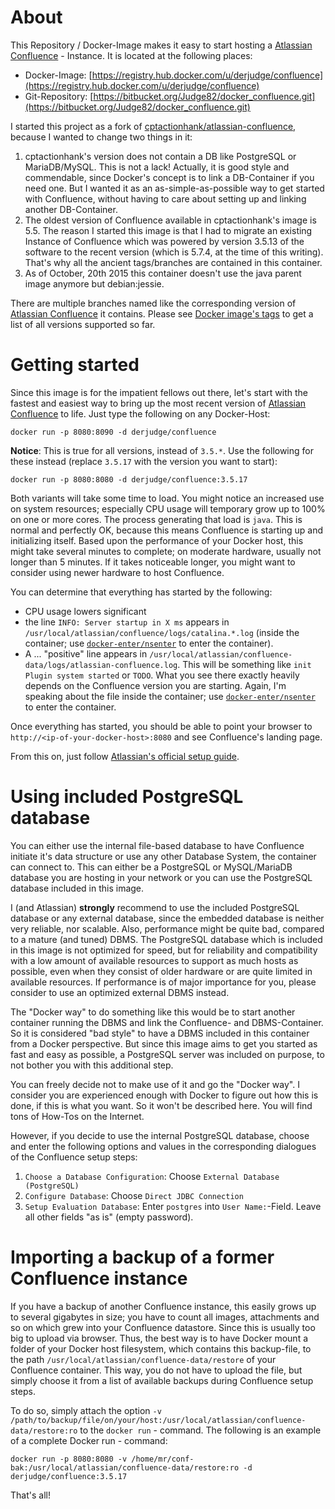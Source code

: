 # About

This Repository / Docker-Image makes it easy to start hosting a [Atlassian
Confluence](https://www.atlassian.com/software/confluence) - Instance. It is
located at the following places:

* Docker-Image: [https://registry.hub.docker.com/u/derjudge/confluence](https://registry.hub.docker.com/u/derjudge/confluence)
* Git-Repository: [https://bitbucket.org/Judge82/docker_confluence.git](https://bitbucket.org/Judge82/docker_confluence.git)

I started this project as a fork of [cptactionhank/atlassian-confluence](https://registry.hub.docker.com/u/cptactionhank/atlassian-confluence),
because I wanted to change two things in it:

1. cptactionhank's version does not contain a DB like PostgreSQL or MariaDB/MySQL.
This is not a lack! Actually, it is good style and commendable, since Docker's
concept is to link a DB-Container if you need one. But I wanted it as an
as-simple-as-possible way to get started with Confluence, without having to care
 about setting up and linking another DB-Container.
2. The oldest version of Confluence available in cptactionhank's image is 5.5.
The reason I started this image is that I had to migrate an existing Instance of 
Confluence which was powered by version 3.5.13 of the software to the recent
version (which is 5.7.4, at the time of this writing). That's why all the
ancient tags/branches are contained in this container.
3. As of October, 20th 2015 this container doesn't use the java parent image anymore but
debian:jessie.

There are multiple branches named like the corresponding version of [Atlassian
Confluence](https://www.atlassian.com/software/confluence) it contains. Please
see [Docker image's tags](https://registry.hub.docker.com/u/derjudge/confluence/tags/manage/)
 to get a list of all versions supported so far.

# Getting started

Since this image is for the impatient fellows out there, let's start with the
fastest and easiest way to bring up the most recent version of [Atlassian
Confluence](https://www.atlassian.com/software/confluence) to life. Just type
the following on any Docker-Host:

    docker run -p 8080:8090 -d derjudge/confluence

**Notice**: This is true for all versions, instead of `3.5.*`. Use the following
for these instead (replace `3.5.17` with the version you want to start):

    docker run -p 8080:8080 -d derjudge/confluence:3.5.17

Both variants will take some time to load. You might notice an increased use on
system resources; especially CPU usage will temporary grow up to 100% on one or
more cores. The process generating that load is `java`. This is normal and
perfectly OK, because this means Confluence is starting up and initializing
itself. Based upon the performance of your Docker host, this might take several
minutes to complete; on moderate hardware, usually not longer than 5 minutes.
If it takes noticeable longer, you might want to consider using newer hardware
to host Confluence.

You can determine that everything has started by the following:

* CPU usage lowers significant
* the line `INFO: Server startup in X ms` appears in `/usr/local/atlassian/confluence/logs/catalina.*.log` (inside the
container; use [`docker-enter/nsenter`](https://github.com/jpetazzo/nsenter) to enter the container).
* A ... "positive" line appears in `/usr/local/atlassian/confluence-data/logs/atlassian-confluence.log`. This will be
 something like `init Plugin system started` or `TODO`. What you see there exactly heavily depends on the Confluence
 version you are starting. Again, I'm speaking about the file inside the container; use
 [`docker-enter/nsenter`](https://github.com/jpetazzo/nsenter) to enter the container.
 
Once everything has started, you should be able to point your browser to
`http://<ip-of-your-docker-host>:8080` and see Confluence's landing page.

From this on, just follow [Atlassian's official setup guide](https://confluence.atlassian.com/display/DOC/Confluence+Setup+Guide#ConfluenceSetupGuide-InstallationType2.ChooseyourInstallationType).

# Using included PostgreSQL database

You can either use the internal file-based database to have Confluence initiate it's data structure or use any other
Database System, the container can connect to. This can either be a PostgreSQL or MySQL/MariaDB database you are hosting
in your network or you can use the PostgreSQL database included in this image.

I (and Atlassian) **strongly** recommend to use the included PostgreSQL database or any external database, since the embedded
database is neither very reliable, nor scalable. Also, performance might be quite bad, compared to a mature (and tuned)
DBMS. The PostgreSQL database which is included in this image is not optimized for speed, but for reliability and
 compatibility with a low amount of available resources to support as much hosts as possible, even when they consist of
 older hardware or are quite limited in available resources. If performance is of major importance for you, please
 consider to use an optimized external DBMS instead.

The "Docker way" to do something like this would be to start another container running the DBMS and link the Confluence-
 and DBMS-Container. So it is considered "bad style" to have a DBMS included in this container from a Docker perspective.
But since this image aims to get you started as fast and easy as possible, a PostgreSQL server was included on purpose,
 to not bother you with this additional step.
 
You can freely decide not to make use of it and go the "Docker way". I consider you are experienced enough with Docker
to figure out how this is done, if this is what you want. So it won't be described here. You will find tons of How-Tos
on the Internet.

However, if you decide to use the internal PostgreSQL database, choose and enter the following options and values in the
corresponding dialogues of the Confluence setup steps:

1. `Choose a Database Configuration`: Choose `External Database (PostgreSQL)`
2. `Configure Database`: Choose `Direct JDBC Connection`
3. `Setup Evaluation Database`: Enter `postgres` into `User Name:`-Field. Leave all other fields "as is" (empty password).

# Importing a backup of a former Confluence instance

If you have a backup of another Confluence instance, this easily grows up to several gigabytes in size; you have to count
all images, attachments and so on which grew into your Confluence datastore. Since this is usually too big to upload via
browser. Thus, the best way is to have Docker mount a folder of your Docker host filesystem, which contains this
backup-file, to the path `/usr/local/atlassian/confluence-data/restore` of your Confluence container. This way, you do
not have to upload the file, but simply choose it from a list of available backups during Confluence setup steps.

To do so, simply attach the option `-v /path/to/backup/file/on/your/host:/usr/local/atlassian/confluence-data/restore:ro`
to the `docker run` - command. The following is an example of a complete Docker run - command:

    docker run -p 8080:8080 -v /home/mr/conf-bak:/usr/local/atlassian/confluence-data/restore:ro -d derjudge/confluence:3.5.17

That's all!
